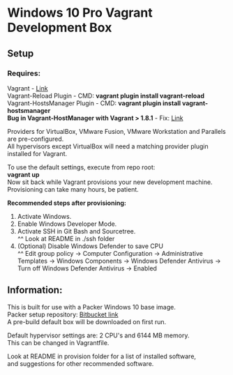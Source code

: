 # Windows 10 Pro Vagrant Development Box

## **Setup**
### **Requires:**  
Vagrant - [Link](https://www.vagrantup.com/downloads.html)  
Vagrant-Reload Plugin - CMD: **vagrant plugin install vagrant-reload**  
Vagrant-HostsManager Plugin - CMD: **vagrant plugin install vagrant-hostsmanager**  
**Bug in Vagrant-HostManager with Vagrant > 1.8.1** - Fix: [Link](https://github.com/devopsgroup-io/vagrant-hostmanager/pull/229/commits/2ce7a0d4a6b45fbf959dff0c8144c359d633dc81)

Providers for VirtualBox, VMware Fusion, VMware Workstation and Parallels are pre-configured.  
All hypervisors except VirtualBox will need a matching provider plugin installed for Vagrant.

To use the default settings, execute from repo root:  
**vagrant up**  
Now sit back while Vagrant provisions your new development machine.  
Provisioning can take many hours, be patient.

**Recommended steps after provisioning:**  
1. Activate Windows.  
2. Enable Windows Developer Mode.  
3. Activate SSH in Git Bash and Sourcetree.  
^^ Look at README in ./ssh folder  
4. (Optional) Disable Windows Defender to save CPU  
^^ Edit group policy -> Computer Configuration -> Administrative Templates -> Windows Components -> Windows Defender Antivirus -> Turn off Windows Defender Antivirus -> Enabled

## **Information:**
This is built for use with a Packer Windows 10 base image.  
Packer setup repository: [Bitbucket link](https://bitbucket.org/saxis/packer-win10-basedisk)  
A pre-build default box will be downloaded on first run.

Default hypervisor settings are: 2 CPU's and 6144 MB memory.  
This can be changed in Vagrantfile.

Look at README in provision folder for a list of installed software,  
and suggestions for other recommended software.
